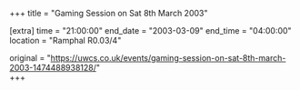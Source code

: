 +++
title = "Gaming Session on Sat 8th March 2003"

[extra]
time = "21:00:00"
end_date = "2003-03-09"
end_time = "04:00:00"
location = "Ramphal R0.03/4"

original = "https://uwcs.co.uk/events/gaming-session-on-sat-8th-march-2003-1474488938128/"    
+++



